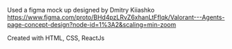 Used a figma mock up designed by Dmitry Kiiashko
https://www.figma.com/proto/BHd4pzLRvZ6xhanLtFflqk/Valorant---Agents-page-concept-design?node-id=1%3A2&scaling=min-zoom

Created with HTML, CSS, ReactJs

